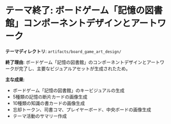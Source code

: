 # テーマ終了: ボードゲーム「記憶の図書館」コンポーネントデザインとアートワーク

**テーマディレクトリ**: `artifacts/board_game_art_design/`

**終了理由**:
ボードゲーム「記憶の図書館」のコンポーネントデザインとアートワークが完了し、主要なビジュアルアセットが生成されたため。

**主な成果**:
- ボードゲーム「記憶の図書館」のキービジュアルの生成
- 5種類の記憶の断片カードの画像生成
- 10種類の知識の書カードの画像生成
- 忘却トークン、司書コマ、プレイヤーボード、中央ボードの画像生成
- テーマ活動のサマリー作成
